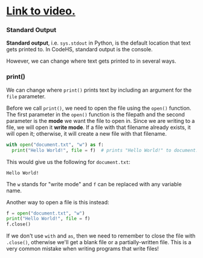 # [Link to video.](https://www.youtube.com/watch?v=G4dG0HS4OwE&list=PLVD25niNi0BnTo_MGI8NI6WvVIXcC9khH)

### Standard Output

**Standard output**, i.e. `sys.stdout` in Python, is the default location that text gets printed to. In CodeHS, standard output is the console.

However, we can change where text gets printed to in several ways.

### print()

We can change where `print()` prints text by including an argument for the `file` parameter.

Before we call `print()`, we need to open the file using the `open()` function. The first parameter in the `open()` function is the filepath and the second parameter is the **mode** we want the file to open in. Since we are writing to a file, we will open it **write mode**. If a file with that filename already exists, it will open it; otherwise, it will create a new file with that filename.

```python
with open("document.txt", "w") as f:
  print("Hello World!", file = f)  # prints "Hello World!" to document.txt
```

This would give us the following for `document.txt`:

```
Hello World!
```

The `w` stands for "write mode" and `f` can be replaced with any variable name.

Another way to open a file is this instead:

```python
f = open("document.txt", "w")
print("Hello World!", file = f)
f.close()
```

If we don't use `with` and `as`, then we need to remember to close the file with `.close()`, otherwise we'll get a blank file or a partially-written file. This is a very common mistake when writing programs that write files!

